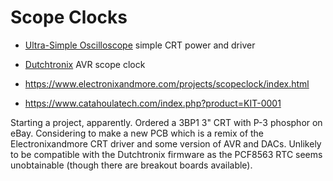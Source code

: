 # Scope Clocks

* [Ultra-Simple Oscilloscope](https://www.electronixandmore.com/projects/simplescope/index.html) simple CRT power and driver
* [Dutchtronix](http://www.dutchtronix.com) AVR scope clock

* https://www.electronixandmore.com/projects/scopeclock/index.html
* https://www.catahoulatech.com/index.php?product=KIT-0001

Starting a project, apparently.  Ordered a 3BP1 3" CRT with P-3
phosphor on eBay.  Considering to make a new PCB which is a remix of
the Electronixandmore CRT driver and some version of AVR and DACs.
Unlikely to be compatible with the Dutchtronix firmware as the PCF8563
RTC seems unobtainable (though there are breakout boards available).

